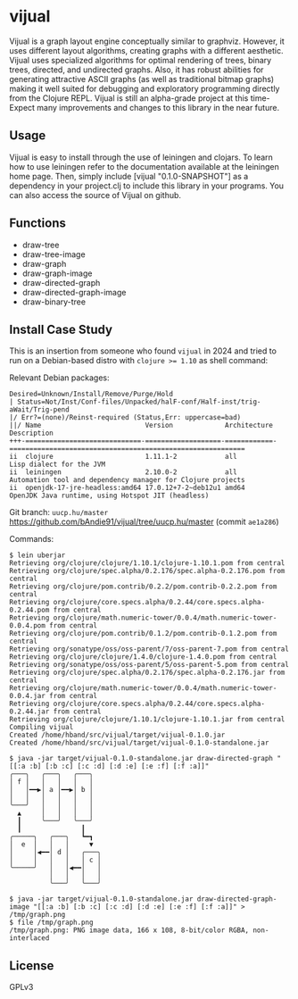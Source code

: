 # vijual

Vijual is a graph layout engine conceptually similar to graphviz. However, it uses different layout algorithms, creating graphs with a different aesthetic. Vijual uses specialized algorithms for optimal rendering of trees, binary trees, directed, and undirected graphs. Also, it has robust abilities for generating attractive ASCII graphs (as well as traditional bitmap graphs) making it well suited for debugging and exploratory programming directly from the Clojure REPL. Vijual is still an alpha-grade project at this time- Expect many improvements and changes to this library in the near future.

## Usage

Vijual is easy to install through the use of leiningen and clojars. To learn how to use leiningen refer to the documentation available at the leiningen home page. Then, simply include [vijual "0.1.0-SNAPSHOT"] as a dependency in your project.clj to include this library in your programs. You can also access the source of Vijual on github.

## Functions

- draw-tree
- draw-tree-image
- draw-graph
- draw-graph-image
- draw-directed-graph
- draw-directed-graph-image
- draw-binary-tree

## Install Case Study

This is an insertion from someone who found `vijual` in 2024 
and tried to run on a Debian-based distro with `clojure >= 1.10`
as shell command:

Relevant Debian packages:

```
Desired=Unknown/Install/Remove/Purge/Hold
| Status=Not/Inst/Conf-files/Unpacked/halF-conf/Half-inst/trig-aWait/Trig-pend
|/ Err?=(none)/Reinst-required (Status,Err: uppercase=bad)
||/ Name                          Version             Architecture Description
+++-=============================-===================-============-===========================================================
ii  clojure                       1.11.1-2            all          Lisp dialect for the JVM
ii  leiningen                     2.10.0-2            all          Automation tool and dependency manager for Clojure projects
ii  openjdk-17-jre-headless:amd64 17.0.12+7-2~deb12u1 amd64        OpenJDK Java runtime, using Hotspot JIT (headless)
```

Git branch: `uucp.hu/master` <https://github.com/bAndie91/vijual/tree/uucp.hu/master> (commit `ae1a286`)

Commands:

```
$ lein uberjar
Retrieving org/clojure/clojure/1.10.1/clojure-1.10.1.pom from central
Retrieving org/clojure/spec.alpha/0.2.176/spec.alpha-0.2.176.pom from central
Retrieving org/clojure/pom.contrib/0.2.2/pom.contrib-0.2.2.pom from central
Retrieving org/clojure/core.specs.alpha/0.2.44/core.specs.alpha-0.2.44.pom from central
Retrieving org/clojure/math.numeric-tower/0.0.4/math.numeric-tower-0.0.4.pom from central
Retrieving org/clojure/pom.contrib/0.1.2/pom.contrib-0.1.2.pom from central
Retrieving org/sonatype/oss/oss-parent/7/oss-parent-7.pom from central
Retrieving org/clojure/clojure/1.4.0/clojure-1.4.0.pom from central
Retrieving org/sonatype/oss/oss-parent/5/oss-parent-5.pom from central
Retrieving org/clojure/spec.alpha/0.2.176/spec.alpha-0.2.176.jar from central
Retrieving org/clojure/math.numeric-tower/0.0.4/math.numeric-tower-0.0.4.jar from central
Retrieving org/clojure/core.specs.alpha/0.2.44/core.specs.alpha-0.2.44.jar from central
Retrieving org/clojure/clojure/1.10.1/clojure-1.10.1.jar from central
Compiling vijual
Created /home/hband/src/vijual/target/vijual-0.1.0.jar
Created /home/hband/src/vijual/target/vijual-0.1.0-standalone.jar
```
```
$ java -jar target/vijual-0.1.0-standalone.jar draw-directed-graph "[[:a :b] [:b :c] [:c :d] [:d :e] [:e :f] [:f :a]]"
╭───╮   ╭───╮   ╭───╮
│ f │   │   │   │   │
│   │━━▶│ a │━━▶│ b │
│   │   │   │   │   │
╰───╯   │   │   │   │
  ▲     │   │   │   │
  ┃     ╰───╯   ╰───╯
  ┃               ┃
╭─────╮   ╭───╮   ┗━┓
│  e  │   │   │     ▼
│     │◀━━│ d │   ╭───╮
│     │   │   │   │ c │
╰─────╯   │   │◀━━│   │
          │   │   │   │
          ╰───╯   ╰───╯
```
```
$ java -jar target/vijual-0.1.0-standalone.jar draw-directed-graph-image "[[:a :b] [:b :c] [:c :d] [:d :e] [:e :f] [:f :a]]" > /tmp/graph.png
$ file /tmp/graph.png
/tmp/graph.png: PNG image data, 166 x 108, 8-bit/color RGBA, non-interlaced
```

## License

GPLv3
